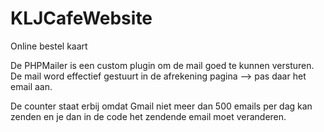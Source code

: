 # KLJCafeWebsite
Online bestel kaart

De PHPMailer is een custom plugin om de mail goed te kunnen versturen.
De mail word effectief gestuurt in de afrekening pagina --> pas daar het email aan.

De counter staat erbij omdat Gmail niet meer dan 500 emails per dag kan zenden en je dan in de code het zendende email moet veranderen.
